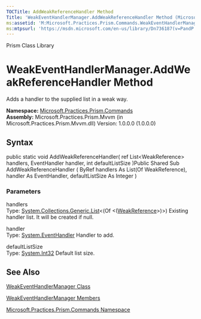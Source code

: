 ```yaml
---
TOCTitle: AddWeakReferenceHandler Method
Title: 'WeakEventHandlerManager.AddWeakReferenceHandler Method (Microsoft.Practices.Prism.Commands)'
ms:assetid: 'M:Microsoft.Practices.Prism.Commands.WeakEventHandlerManager.AddWeakReferenceHandler(System.Collections.Generic.List{System.WeakReference}@,System.EventHandler,System.Int32)'
ms:mtpsurl: 'https://msdn.microsoft.com/en-us/library/Dn736187(v=PandP.50)'
---
```


Prism Class Library

WeakEventHandlerManager.AddWeakReferenceHandler Method
==========================================================

Adds a handler to the supplied list in a weak way.

**Namespace:** [Microsoft.Practices.Prism.Commands](https://msdn.microsoft.com/library/microsoft.practices.prism.commands)
**Assembly:** Microsoft.Practices.Prism.Mvvm (in Microsoft.Practices.Prism.Mvvm.dll) Version: 1.0.0.0 (1.0.0.0)

## Syntax


public static void AddWeakReferenceHandler( ref List&lt;WeakReference&gt; handlers, EventHandler handler, int defaultListSize )Public Shared Sub AddWeakReferenceHandler ( ByRef handlers As List(Of WeakReference), handler As EventHandler, defaultListSize As Integer )

### Parameters

handlers  
Type: [System.Collections.Generic.List](http://msdn.microsoft.com/en-us/library/6sh2ey19)&lt;(Of &lt;([WeakReference](http://msdn.microsoft.com/en-us/library/hbh8w2zd)&gt;)&gt;)
Existing handler list. It will be created if null.

handler  
Type: [System.EventHandler](http://msdn.microsoft.com/en-us/library/xhb70ccc)
Handler to add.

defaultListSize  
Type: [System.Int32](http://msdn.microsoft.com/en-us/library/td2s409d)
Default list size.

See Also
--------


[WeakEventHandlerManager Class](https://msdn.microsoft.com/library/microsoft.practices.prism.commands.weakeventhandlermanager)

[WeakEventHandlerManager Members](https://msdn.microsoft.com/allmembers.t:microsoft.practices.prism.commands.weakeventhandlermanager)

[Microsoft.Practices.Prism.Commands Namespace](https://msdn.microsoft.com/library/microsoft.practices.prism.commands)
